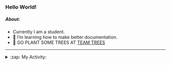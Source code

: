### Hello World!

##### About:
- Currently I am a student.
- 🌱 I’m learning how to make better documentation.
- 🌱 GO PLANT SOME TREES AT [TEAM TREES](https://teamtrees.org/)

---
<details>
  <summary>:zap: My Activity:</summary>
  
<!--START_SECTION:waka-->
![Code Time](http://img.shields.io/badge/Code%20Time-1%2C112%20hrs%201%20min-blue)

**I'm a Night 🦉** 

```text
🌞 Morning                1386 commits        ██░░░░░░░░░░░░░░░░░░░░░░░   09.15 % 
🌆 Daytime                5253 commits        █████████░░░░░░░░░░░░░░░░   34.70 % 
🌃 Evening                4356 commits        ███████░░░░░░░░░░░░░░░░░░   28.77 % 
🌙 Night                  4145 commits        ███████░░░░░░░░░░░░░░░░░░   27.38 % 
```
📅 **I'm Most Productive on Wednesday** 

```text
Monday                   2296 commits        ████░░░░░░░░░░░░░░░░░░░░░   15.17 % 
Tuesday                  1836 commits        ███░░░░░░░░░░░░░░░░░░░░░░   12.13 % 
Wednesday                3580 commits        ██████░░░░░░░░░░░░░░░░░░░   23.65 % 
Thursday                 1898 commits        ███░░░░░░░░░░░░░░░░░░░░░░   12.54 % 
Friday                   1509 commits        ██░░░░░░░░░░░░░░░░░░░░░░░   09.97 % 
Saturday                 1371 commits        ██░░░░░░░░░░░░░░░░░░░░░░░   09.06 % 
Sunday                   2650 commits        ████░░░░░░░░░░░░░░░░░░░░░   17.50 % 
```


📊 **This Week I Spent My Time On** 

```text
🔥 Editors: 
VS Code                  5 hrs 50 mins       █████████████████████████   100.00 % 

🐱‍💻 Projects: 
praise                   3 hrs 59 mins       █████████████████░░░░░░░░   68.39 % 
CSF22                    1 hr 19 mins        ██████░░░░░░░░░░░░░░░░░░░   22.71 % 
skillgraff               31 mins             ██░░░░░░░░░░░░░░░░░░░░░░░   08.85 % 
ai                       0 secs              ░░░░░░░░░░░░░░░░░░░░░░░░░   00.05 % 
```


 Last Updated on 23/04/2023 14:07:25 UTC
<!--END_SECTION:waka-->
</details>
